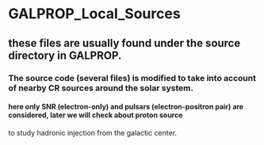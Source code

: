 # GALPROP_Local_Sources
## these files are usually found under the source directory in GALPROP. 
### The source code (several files) is modified to take into account of nearby CR sources around the solar system. 
#### here only SNR (electron-only) and pulsars (electron-positron pair) are considered, later we will check about proton source 
to study hadronic injection from the galactic center.  
